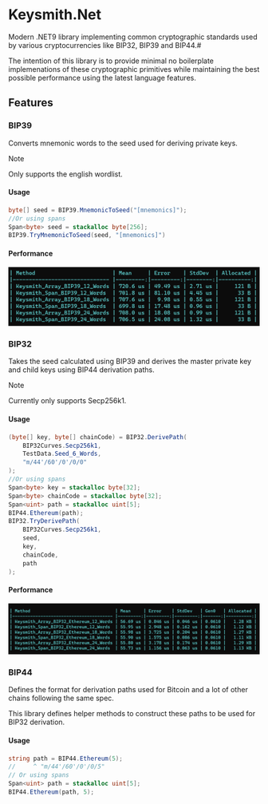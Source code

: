 # Keysmith.Net

Modern .NET9 library implementing common cryptographic standards used by various cryptocurrencies like BIP32, BIP39 and BIP44.#

The intention of this library is to provide minimal no boilerplate implemenations of these cryptographic primitives while maintaining the best possible performance using the latest language features.

## Features
### BIP39
Converts mnemonic words to the seed used for deriving private keys.
> [!NOTE]  
> Only supports the english wordlist.

#### Usage
```cs
byte[] seed = BIP39.MnemonicToSeed("[mnemonics]");
//Or using spans
Span<byte> seed = stackalloc byte[256];
BIP39.TryMnemonicToSeed(seed, "[mnemonics]")
```

#### Performance

<img src="./img/bip39_bench.png" />

### BIP32
Takes the seed calculated using BIP39 and derives the master private key and child keys using BIP44 derivation paths.

> [!NOTE]  
> Currently only supports Secp256k1.

#### Usage
```cs
(byte[] key, byte[] chainCode) = BIP32.DerivePath(
    BIP32Curves.Secp256k1,
    TestData.Seed_6_Words,
    "m/44'/60'/0'/0/0"
);
//Or using spans
Span<byte> key = stackalloc byte[32];
Span<byte> chainCode = stackalloc byte[32];
Span<uint> path = stackalloc uint[5];
BIP44.Ethereum(path);
BIP32.TryDerivePath(
    BIP32Curves.Secp256k1,
    seed,
    key,
    chainCode,
    path
);
```

#### Performance

<img src="./img/bip32_bench.png" />

### BIP44

Defines the format for derivation paths used for Bitcoin and a lot of other chains following the same spec.

This library defines helper methods to construct these paths to be used for BIP32 derivation.

#### Usage

```cs
string path = BIP44.Ethereum(5);
//     ^ "m/44'/60'/0'/0/5"
// Or using spans
Span<uint> path = stackalloc uint[5];
BIP44.Ethereum(path, 5);
```
